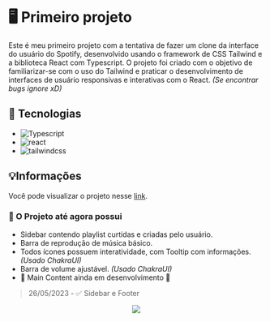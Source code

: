 # 🖥️ Primeiro projeto

Este é meu primeiro projeto com a tentativa de fazer um clone da interface do usuário do Spotify, desenvolvido usando o framework de CSS Tailwind e a biblioteca React com Typescript. O projeto foi criado com o objetivo de familiarizar-se com o uso do Tailwind e praticar o desenvolvimento de interfaces de usuário responsivas e interativas com o React.
_(Se encontrar bugs ignore xD)_

## 🚀 Tecnologias

- ![Typescript](https://img.shields.io/badge/typescript-007acc?style=for-the-badge&logo=typescript&logoColor=FFFFFF)
- ![react](https://img.shields.io/badge/react-5fb3b3?style=for-the-badge&logo=react&logoColor=FFFFFF)
- ![tailwindcss](https://img.shields.io/badge/tailwindcss-4dc0b5?style=for-the-badge&logo=tailwindcss&logoColor=FFFFFF)

## 💡Informações

Você pode visualizar o projeto nesse [link](https://spotify-web-new.vercel.app/).

### 📄 O Projeto até agora possui

- Sidebar contendo playlist curtidas e criadas pelo usuário.
- Barra de reprodução de música básico.
- Todos ícones possuem interatividade, com Tooltip com informações. _(Usado ChakraUI)_
- Barra de volume ajustável. _(Usado ChakraUI)_
- 🚧 Main Content ainda em desenvolvimento 🚧

> 26/05/2023 - ✅ Sidebar e Footer

<p align="center">
  <img src="https://img.shields.io/badge/STATUS-EM%20DESENVOLVIMENTO-60846c?style=for-the-badge&logo=waiting&logoColor=FFFFFF/">
</p>
